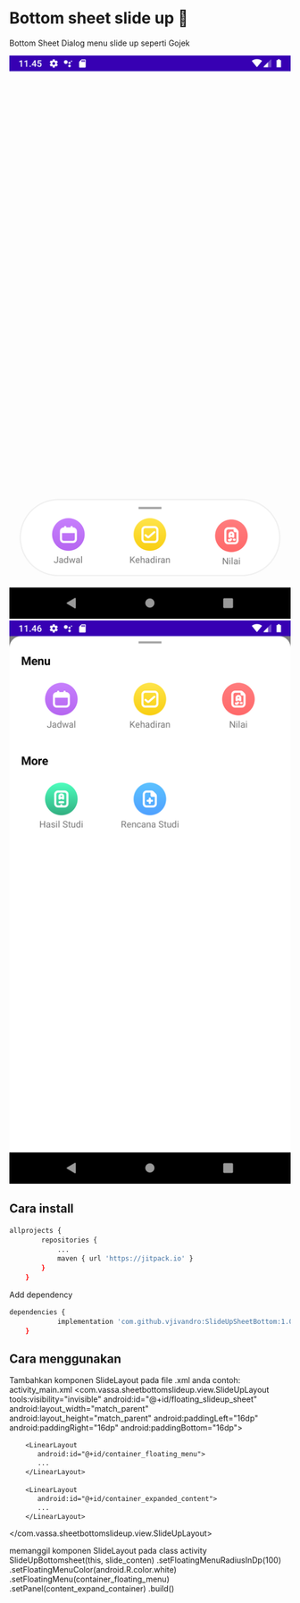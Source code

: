 # Bottom sheet slide up 🎉

Bottom Sheet Dialog menu slide up seperti Gojek

![alt_text](https://github.com/vjivandro/SlideUpSheetBottom/blob/main/device-2021-06-11-114600.png)
![alt_text](https://github.com/vjivandro/SlideUpSheetBottom/blob/main/device-2021-06-11-114624.png)

## Cara install

```bash
allprojects {
		repositories {
			...
			maven { url 'https://jitpack.io' }
		}
	}
```
Add dependency

```bash
dependencies {
	        implementation 'com.github.vjivandro:SlideUpSheetBottom:1.0.0'
	}
```

## Cara menggunakan
Tambahkan komponen SlideLayout pada file .xml anda contoh: activity_main.xml
<com.vassa.sheetbottomslideup.view.SlideUpLayout
        tools:visibility="invisible"
        android:id="@+id/floating_slideup_sheet"
        android:layout_width="match_parent"
        android:layout_height="match_parent"
        android:paddingLeft="16dp"
        android:paddingRight="16dp"
        android:paddingBottom="16dp">
        
        <LinearLayout
           android:id="@+id/container_floating_menu"> 
           ... 
        </LinearLayout>
        
        <LinearLayout
           android:id="@+id/container_expanded_content"> 
           ... 
        </LinearLayout>
</com.vassa.sheetbottomslideup.view.SlideUpLayout>

memanggil komponen SlideLayout pada class activity
SlideUpBottomsheet(this, slide_conten)
            .setFloatingMenuRadiusInDp(100)
            .setFloatingMenuColor(android.R.color.white)
            .setFloatingMenu(container_floating_menu)
            .setPanel(content_expand_container)
            .build()
